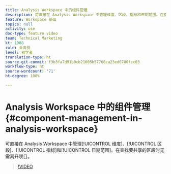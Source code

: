 ```yaml
---
title: Analysis Workspace 中的组件管理
description: 可直接在 Analysis Workspace 中管理维度、区段、指标和日期范围。在查找要共享的区段时无需离开项目。
feature: Workspace 基础
topics: null
activity: use
doc-type: feature video
team: Technical Marketing
kt: 1988
role: 业务员
level: 初学者
translation-type: ht
source-git-commit: f3b3fa7d91b0cb21005b57768ca23ed6700fcc03
workflow-type: ht
source-wordcount: '71'
ht-degree: 100%

---
```



# Analysis Workspace 中的组件管理{#component-management-in-analysis-workspace}

可直接在 Analysis Workspace 中管理[!UICONTROL 维度]、[!UICONTROL 区段]、[!UICONTROL 指标]和[!UICONTROL 日期范围]。在查找要共享的区段时无需离开项目。

>[!VIDEO](https://video.tv.adobe.com/v/24095/?quality=12)
